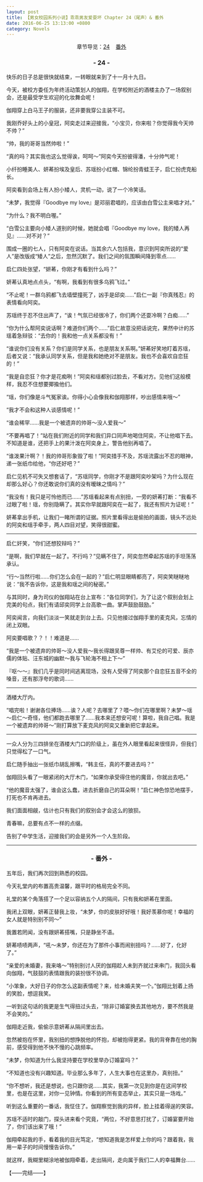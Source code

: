 ```yaml
---
layout: post
title: 【男女校园系列小说】乖乖男友爱耍坏 Chapter 24（尾声）& 番外
date: 2016-06-25 13:13:00 +0800
category: Novels
---
```

<p align="center">章节导览：<a href="#chapter24">24</a>&nbsp;&nbsp;&nbsp; <a href="#chapter25">番外</a></p>
<h3 align="center" id="chapter24">- 24 -</h3>

快乐的日子总是很快就结束，一转眼就来到了十一月十九日。

今天，被校方委任为年终活动策划人的伽翔，在学校附近的酒楼主办了一场叙别会，还是最受学生欢迎的化妆舞会呢！

伽翔穿上白马王子的服装，还非要我穿公主装不可。

我刚乔好头上的小皇冠，阿奕走过来迎接我，“小宝贝，你来啦？你觉得我今天帅不帅？”

“帅，我的哥哥当然帅啦！”

“真的吗？其实我也这么觉得诶，呵呵～”阿奕今天扮彼得潘，十分帅气呢！

小纤扮睡美人、妍莃扮埃及皇后、苏瑶扮小红帽、锦纶扮青蛙王子，启仁扮虎克船长。

阿奕看到会场上有人扮小矮人，灵机一动，说了一个冷笑话。

“未梦，我觉得『Goodbye my love』是邓丽君唱的，应该由白雪公主来唱才对。”

“为什么？我不明白喔。”

“白雪公主要向小矮人道别的时候，她就会唱『Goodbye my love，我的矮人再见』……对不对？”

围成一圈的七人，只有阿奕在说话。当其余六人包括我，意识到阿奕所说的“爱人”是改版成“矮人”之后，忽然沉默了。我们之间的氛围瞬间降到零点……

启仁四处张望，“妍莃，你刚才有看到什么吗？”

妍莃认真地点点头，“有啊，我看到有很多乌鸦飞过。”

“不止呢！一群乌鸦都飞去墙壁撞死了，凶手是邱奕……”启仁一副『你真残忍』的表情看向阿奕。

苏瑶终于忍不住出声了，“诶！气氛已经很冷了，你们两个还耍冷啊？白痴……”

“你为什么帮阿奕说话啊？难道你们两个……”启仁故意没把话说完，果然中计的苏瑶着急辩驳：“去你的！我和他一点关系都没有！”

“谁说你们没有关系？你们是同学关系，也是朋友关系啊。”妍莃好笑地盯着苏瑶，后者又说：“我承认同学关系，但是我和她绝对不是朋友。我也不会喜欢自恋狂的！”

“我是自恋狂？你才是花痴咧！”阿奕和瑶都别过脸去，不看对方。见他们这般模样，我忍不住想要揶揄他们。

“瑶，你们像是斗气冤家诶。你得小心会像我和伽翔那样，吵出感情来哦～”

“我才不会和这种人谈感情呢！”

“谁会稀罕……我是一个被遗弃的帅哥～没人爱我～”

“不要再唱了！”站在我们附近的同学和我们异口同声地喝住阿奕，不让他唱下去。不知道是谁，还把手上的果汁泼在阿奕身上，警告他别再唱了。

“谁泼果汁啊？！我的帅哥形象毁了啦！”阿奕措手不及，苏瑶流露出不忍的眼神，递一张纸巾给他，“你还好吧？”

启仁见机不可失又想套话了，“苏瑶同学，你刚才不是跟阿奕吵架吗？为什么现在却那么好心？你还敢说你们真的没有暧昧之情吗？”

“我没有！我只是可怜他而已……”苏瑶看起来有点别扭，一旁的妍莃打断：“我看不过眼了啦！瑶，你别隐瞒了。其实你早就跟阿奕在一起了，我还有照片为证呢！”

妍莃拿出手机，让我们一睹所谓的证据。照片里看得出是偷拍的画面，镜头不远处的阿奕和瑶手牵手，两人四目对望，笑得很甜蜜。

----

启仁奸笑，“你们还想狡辩吗？”

“是啊，我们早就在一起了。不行吗？”见瞒不住了，阿奕忽然牵起苏瑶的手坦荡荡承认。

“行～当然行啦……你们怎么会在一起的？”启仁明显眼睛都亮了，阿奕笑瞇瞇地说：“我不告诉你，这是我和瑶之间的秘密。”

与其同时，身为司仪的伽翔站在台上宣布：“各位同学们，为了让这个叙别会划上完美的句点，我们有请邱奕同学上台高歌一曲。掌声鼓励鼓励。”

阿奕闻言，向我们淡淡一笑就走到台上去。只见他接过伽翔手里的麦克风，忘情的闭上双眼。

阿奕要唱歌？？！！难道是……

“我是一个被遗弃的帅哥～没人爱我～我长得跟吴尊一样帅、有艾伦的可爱、辰亦儒的体贴、汪东城的幽默～我与飞轮海不相上下～”

『呕～～』我们几乎是同时间逃离现场，没有人受得了阿奕那个自恋狂五音不全的嗓音，还有那浮夸的歌词……

----

酒楼大厅内。

“唱完啦！谢谢各位捧场……诶？人呢？去哪里了？喂～你们在哪里啊？未梦～瑶～启仁～奇怪，他们都跑去哪里了……我本来还想安可呢！算啦，我自己唱。我是一个被遗弃的帅哥～”刚打算放下麦克风的阿奕又重新把它拿起来。

----

一众人分为三四排坐在酒楼大门口的阶级上，虽在外人眼里看起来很怪异，但我们只觉得松了一口气。

启仁随手抽出一张纸巾胡乱擦嘴，“韩主任，真的不要进去吗？”

伽翔回头看了一眼紧闭的大厅木门，“如果你承受得住他的魔音，你就出去吧。”

“他的魔音太强了，谁会这么蠢，进去折磨自己的耳朵啊！”启仁神色惊恐地摆手，打死也不肯再进去。

我们面面相觎，估计也只有我们的叙别会才会这么的狼狈。

青春嘛，总要有点不一样的点缀。

告别了中学生活，迎接我们的会是另外一个人生阶段。

----

<h3 align="center" id="chapter25">- 番外 -</h3>

五年后，我们再次回到熟悉的校园。

今天礼堂内的布置高贵温馨，跟平时的格局完全不同。

礼堂的某个角落搭了一个足以容纳五个人的隔间，只有我和妍莃在里面。

我闭上双眼，妍莃正替我上妆，“未梦，你的皮肤好好哦！我好羡慕你呢！幸福的女人就是特别别不同～”

我置若罔闻，没有跟妍莃搭嘴，只是静坐不语。

妍莃啧啧两声，“吼～未梦，你还在为了那件小事而闹别扭吗？……好了，化好了。”

“亲爱的未婚妻，我来咯～”特别别讨人厌的伽翔趁人未到齐就过来串门，我回头看向伽翔，气鼓鼓的表情跟我的装扮很不协调。

“小笨象，大好日子的你怎么这副表情呢？来，给未婚夫笑一个。”伽翔比划着上扬的笑脸，想逗我笑。

一听到这句话的我更是生气得扭过头去，“除非订婚宴换去其他地方，要不然我是不会笑的。”

伽翔走近我，偷偷示意妍莃从隔间里出去。

忽然被抱在怀里，我别扭的想挣脱他的怀抱，却被抱得更紧。我的背脊靠在他的胸前，感受得到他不快不慢的心跳频率。

“未梦，你知道为什么我坚持要在学校里举办订婚宴吗？”

“不知道也没有兴趣知道。毕业那么多年了，人生大事也在这里办，真别扭。”

“你不想听，我还是想说，也只跟你说……其实，我第一次见到你是在这间学校里，也是在这里，对你一见钟情。你看到的所有变态举止，其实只是一场戏。”

听到这么重要的一番话，我怔住了。伽翔察觉到我的异样，脸上挂着得逞的笑容。

苏瑶不适时的敲门，探头进来看个究竟，“两位，不好意思打扰了，订婚宴要开始了，你们该出来了哦！”

伽翔牵起我的手，看着我的目光笃定，“想知道我是怎样爱上你的吗？跟着我，我用一辈子的时间慢慢告诉你。”

就这样，我糊里糊涂地被伽翔牵着，走出隔间，走向属于我们二人的幸福舞台……

【——完结——】